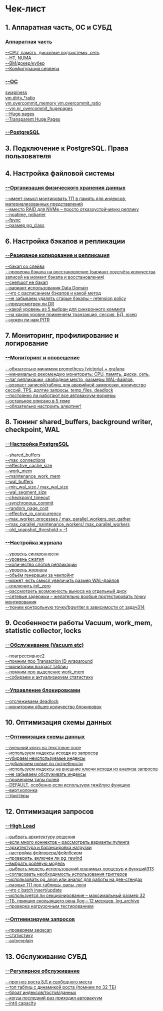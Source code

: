 # Чек-лист

## 1. Аппаратная часть, ОС и СУБД
### [Аппаратная часть](https://github.com/AV-ghub/PostgreSQL/tree/main/004%20%D0%9E%D0%BF%D1%82%D0%B8%D0%BC%D0%B8%D0%B7%D0%B0%D1%86%D0%B8%D1%8F/%D0%9F%D1%80%D0%B0%D0%BA%D1%82%D0%B8%D0%BA%D0%B0%20%D0%BE%D0%BF%D1%82%D0%B8%D0%BC%D0%B8%D0%B7%D0%B0%D1%86%D0%B8%D0%B8/%D0%90%D0%BF%D0%BF%D0%B0%D1%80%D0%B0%D1%82%D0%BD%D0%B0%D1%8F%20%D1%87%D0%B0%D1%81%D1%82%D1%8C)
[--CPU, память, дисковые подсистемы, сеть]()  
[--HT, NUMA]()  
[--ВМ/докер/кубер]()  
[--Конфигурация сервера]()  
### [--ОС]()
[swapiness](https://github.com/AV-ghub/PostgreSQL/blob/main/004%20%D0%9E%D0%BF%D1%82%D0%B8%D0%BC%D0%B8%D0%B7%D0%B0%D1%86%D0%B8%D1%8F/%D0%9F%D1%80%D0%B0%D0%BA%D1%82%D0%B8%D0%BA%D0%B0%20%D0%BE%D0%BF%D1%82%D0%B8%D0%BC%D0%B8%D0%B7%D0%B0%D1%86%D0%B8%D0%B8/%D0%A1%D1%86%D0%B5%D0%BD%D0%B0%D1%80%D0%B8%D0%B8/%D0%A7%D0%B0%D1%81%D1%82%D0%BD%D1%8B%D0%B5/Swap.md)  
[vm.dirty_*ratio](https://github.com/AV-ghub/PostgreSQL/blob/main/004%20%D0%9E%D0%BF%D1%82%D0%B8%D0%BC%D0%B8%D0%B7%D0%B0%D1%86%D0%B8%D1%8F/%D0%9F%D1%80%D0%B0%D0%BA%D1%82%D0%B8%D0%BA%D0%B0%20%D0%BE%D0%BF%D1%82%D0%B8%D0%BC%D0%B8%D0%B7%D0%B0%D1%86%D0%B8%D0%B8/%D0%A1%D1%86%D0%B5%D0%BD%D0%B0%D1%80%D0%B8%D0%B8/%D0%A7%D0%B0%D1%81%D1%82%D0%BD%D1%8B%D0%B5/%D0%93%D1%80%D1%83%D0%BF%D0%BF%D0%B0%20%D0%BD%D0%B0%D1%81%D1%82%D1%80%D0%BE%D0%B5%D0%BA%20vm.dirty_*ratio.md)  
[vm.overcommit_memory vm.overcommit_ratio](https://github.com/AV-ghub/PostgreSQL/blob/main/004%20%D0%9E%D0%BF%D1%82%D0%B8%D0%BC%D0%B8%D0%B7%D0%B0%D1%86%D0%B8%D1%8F/%D0%9F%D1%80%D0%B0%D0%BA%D1%82%D0%B8%D0%BA%D0%B0%20%D0%BE%D0%BF%D1%82%D0%B8%D0%BC%D0%B8%D0%B7%D0%B0%D1%86%D0%B8%D0%B8/%D0%A1%D1%86%D0%B5%D0%BD%D0%B0%D1%80%D0%B8%D0%B8/%D0%A7%D0%B0%D1%81%D1%82%D0%BD%D1%8B%D0%B5/OOM%20killer.md)  
[--vm.nr_overcommit_hugepages]()  
[--Huge pages]()  
[--Transparent Huge Pages]()  
### [--PostgreSQL]()  
## 3. Подключение к PostgreSQL. Права пользователя
## 4. Настройка файловой системы
### [--Организация физического хранения данных]()
[--имеет смысл монтировать ТП в память для индексов, материализованных представлений]()  
[--вместо RAID для NVMe – просто отказоустойчивую реплику]()  
[--noatime, nobarier]()  
[--fsync]()  
[--размер pg_class]()  
## 6. Настройка бэкапов и репликации
### [--Резервное копирование и репликация]()
[--бэкап со слейва]()  
[--проверка бэкапа на восстановление (вариант подсчёта количества записей на момент бэкапа и восстановления)]()  
[--снепшот не бэкап]()  
[--вариант использования Data Domain]()  
[--что с расписанием бэкапов и какой метод]()  
[--не забываем удалять старые бэкапы – retension policy]()  
[--предусмотрен ли DR]()  
[--какой уровень из 5 выбран для синхронного коммита]()  
[--на каком уровне применяем транзакция, сессия, БД, юзер]()  
[--нужен ли нам PITR]()  
## 7. Мониторинг, профилирование и логирование
### [--Мониторинг и оповещение]()
[--обязательно минимум prometheus (victoria) + grafana]()  
[--минимально рекомендую мониторить: CPU, память, диски, сеть,]()  
[--лаг репликации, свободное место, размеры WAL-файлов,]()  
[--возраст записей/таблиц для аварийной заморозки, количество сессий, TPS, долгие запросы, temp_files, deadlock]()  
[--постоянно ли работают все автовакуум-воркеры]()  
[--остальное описано в 5 теме]()  
[--обязательно настроить алертинг!]()  
## 8. Тюнинг shared_buffers, background writer, checkpoint, WAL
### [--Настройка PostgreSQL]()
[--shared_buffers]()  
[--max_connections]()  
[--effective_cache_size]()  
[--work_mem]()  
[--maintenance_work_mem]()  
[--wal_buffers]()  
[--min_wal_size / max_wal_size]()  
[--wal_segment_size]()  
[--checkpoint_timeout]()  
[--synchronous_commit]()  
[--random_page_cost]()  
[--effective_io_concurrency]()  
[--max_worker_processes / max_parallel_workers_per_gather]()  
[--max_parallel_maintenance_workers/ max_parallel_workers]()  
[--old_snapshot_threshold = -1]()  
### [--Настройка журнала]()
[--уровень синхронности]()  
[--уровень сжатия]()  
[--количество слотов репликации]()  
[--уровень журнала]()  
[--объём генерации за чекпойнт]()  
[--может, есть смысл увеличить размер WAL-файлов]()  
[--отключить init_zero]()  
[--рассмотреть возможность выноса на отдельный диск]()  
[--сетевые задержки – желательно вообще протестировать точку монтирования]()  
[--тюним контрольную точку/bgwriter в зависимости от задач314]()  
## 9. Особенности работы Vacuum, work_mem, statistic collector, locks
### [--Обслуживание (Vacuum etc)]()
[--поагрессивнее2]()  
[--помним про Transaction ID wraparound]()  
[--мониторим возраст таблиц]()  
[--помним про выделение work_mem]()  
[--собираем и актуализируем статистику]()  
### [--Управление блокировками]()
[--отслеживаем deadlock]()  
[--мониторим общее количество блокировок]()  
## 10. Оптимизация схемы данных
### [--Оптимизация схемы данных]()
[--внешний ключ на текстовое поле]()  
[--используем индексы исходя из запросов]()  
[--убираем неиспользуемые индексы]()  
[--добавляем новые по потребности]()  
[--используем индексы на внешние ключи исходя из анализа запросов]()  
[--не забываем обслуживать индексы]()  
[--проверяем типы полей]()  
[--DEFAULT, особенно если используем тяжёлую функцию]()  
[--вирт.колонка]()  
[--триггеры]()  
## 12. Оптимизация запросов
### [--High Load]()
[--выбрать архитектуру решения]()  
[--если много коннектов – рассмотреть варианты пулинга]()  
[--архитектура и балансировка нагрузки]()  
[--настройка фейловера/фейлбеком]()  
[--проверить, включен ли pg_rewind]()  
[--выбрать ролевую модель]()  
[--выбрать модель использований хранимых процедур и функций313]()  
[--согласовать необходимость использования триггеров]()  
[--использовать pg_anon или аналог для работы на дев-стендах]()  
[--разные ТП под таблицы, валы, логи]()  
[--что с batch insert/update]()  
[--используется ли секционирование – максимальный размер 32]()  
[--ТБ, принцип скользящего окна (log – 12 месяцев, log_archive]()  
[--проверка нагрузочным тестированием]()  
### [--Оптимизируем запросов]()
[--проверяем seqscan]()  
[--статистику]()  
[--autoexplain]()  
## 13. Обслуживание СУБД
### [--Регулярное обслуживание]()
[--прогноз роста БД и свободного места]()  
[--топ таблиц с динамикой роста (помним по 32 ТБ)]()  
[--блоат индексов/тостов/данных]()  
[--когда последний раз приходил автовакуум]()  
[--int4 capacity]()  
  

